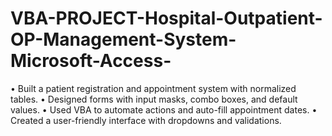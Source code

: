 # VBA-PROJECT-Hospital-Outpatient-OP-Management-System-Microsoft-Access-
• Built a patient registration and appointment system with normalized tables. • Designed forms with input masks, combo boxes, and default values. • Used VBA to automate actions and auto-fill appointment dates. • Created a user-friendly interface with dropdowns and validations.
